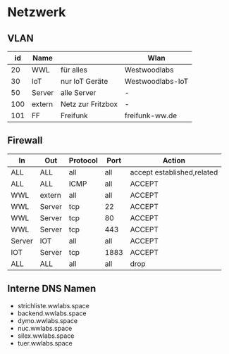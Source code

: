 Netzwerk
==============

## VLAN
|id|Name|   |Wlan|
|---|---|---|---|
|20 | WWL  | für alles  |Westwoodlabs| 
|30 | IoT  | nur IoT Geräte  | Westwoodlabs-IoT|
|50 | Server  |alle Server   | -|
|100| extern  |Netz zur Fritzbox|-|
|101| FF|Freifunk|freifunk-ww.de|
## Firewall
|In|Out|Protocol|Port|Action|
|---|---|---|---|---|
|ALL|ALL|all|all|accept established,related|
|ALL|ALL|ICMP|all|ACCEPT|
|WWL|extern|all|all|ACCEPT|
|WWL|Server|tcp|22|ACCEPT|
|WWL|Server|tcp|80|ACCEPT|
|WWL|Server|tcp|443|ACCEPT|
|Server|IOT|all|all|ACCEPT|
|IOT|Server|tcp|1883|ACCEPT|
|ALL|ALL|all|all|drop|
## Interne DNS Namen
- strichliste.wwlabs.space
- backend.wwlabs.space
- dymo.wwlabs.space
- nuc.wwlabs.space
- silex.wwlabs.space
- tuer.wwlabs.space
